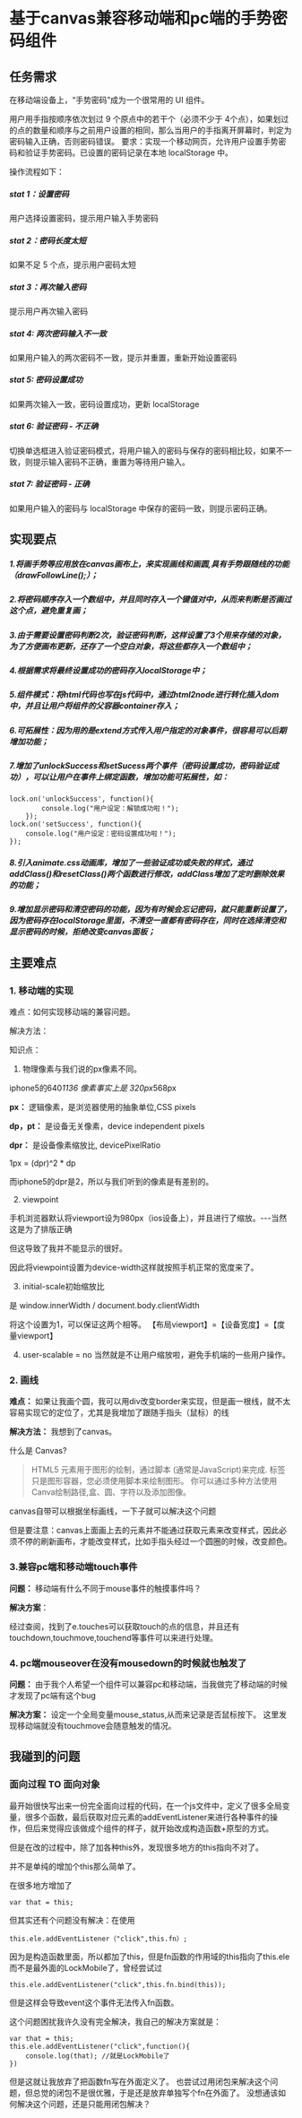 # 基于canvas兼容移动端和pc端的手势密码组件

## 任务需求
在移动端设备上，“手势密码”成为一个很常用的 UI 组件。

用户用手指按顺序依次划过 9 个原点中的若干个（必须不少于 4个点），如果划过的点的数量和顺序与之前用户设置的相同，那么当用户的手指离开屏幕时，判定为密码输入正确，否则密码错误。
要求：实现一个移动网页，允许用户设置手势密码和验证手势密码。已设置的密码记录在本地 localStorage 中。

操作流程如下：
##### stat 1：设置密码
用户选择设置密码，提示用户输入手势密码
##### stat 2：密码长度太短
如果不足 5 个点，提示用户密码太短
##### stat 3：再次输入密码
提示用户再次输入密码
##### stat 4: 两次密码输入不一致
如果用户输入的两次密码不一致，提示并重置，重新开始设置密码
##### stat 5: 密码设置成功
如果两次输入一致，密码设置成功，更新 localStorage
##### stat 6: 验证密码 - 不正确
切换单选框进入验证密码模式，将用户输入的密码与保存的密码相比较，如果不一致，则提示输入密码不正确，重置为等待用户输入。
##### stat 7: 验证密码 - 正确
如果用户输入的密码与 localStorage 中保存的密码一致，则提示密码正确。



## 实现要点
##### 1.将画手势等应用放在canvas画布上，来实现画线和画圆,具有手势跟随线的功能（drawFollowLine();）；
##### 2.将密码顺序存入一个数组中，并且同时存入一个键值对中，从而来判断是否画过这个点，避免重复画；
##### 3.由于需要设置密码判断2次，验证密码判断，这样设置了3个用来存储的对象，为了方便画布更新，还存了一个空白对象，将这些都存入一个数组中；
##### 4.根据需求将最终设置成功的密码存入localStorage中；
##### 5.组件模式：将html代码也写在js代码中，通过html2node进行转化插入dom中，并且让用户将组件的父容器container存入；
##### 6.可拓展性：因为用的是extend方式传入用户指定的对象事件，很容易可以后期增加功能；
##### 7.增加了unlockSuccess和setSucess两个事件（密码设置成功，密码验证成功），可以让用户在事件上绑定函数，增加功能可拓展性，如：

```
lock.on('unlockSuccess', function(){
        console.log("用户设定：解锁成功啦！");
    });
lock.on('setSuccess', function(){
    console.log("用户设定：密码设置成功啦！");
});
```
##### 8.引入animate.css动画库，增加了一些验证成功或失败的样式，通过addClass()和resetClass()两个函数进行修改，addClass增加了定时删除效果的功能；

##### 9.增加显示密码和清空密码的功能，因为有时候会忘记密码，就只能重新设置了，因为密码存在localStorage里面，不清空一直都有密码存在，同时在选择清空和显示密码的时候，拒绝改变canvas面板；



## 主要难点

### 1. 移动端的实现

难点：如何实现移动端的兼容问题。

解决方法：
<meta name="viewport" content="width=device-width,initial-scale=1,user-scalable=no">

知识点：

1. 物理像素与我们说的px像素不同。

iphone5的640*1136 像素事实上是 320px*568px

**px：**
逻辑像素，是浏览器使用的抽象单位,CSS pixels

**dp，pt：**
是设备无关像素，device independent pixels

**dpr：**
是设备像素缩放比, devicePixelRatio

1px = (dpr)^2 * dp

而iphone5的dpr是2，所以与我们听到的像素是有差别的。

2. viewpoint

手机浏览器默认将viewport设为980px（ios设备上），并且进行了缩放。---当然这是为了排版正确

但这导致了我并不能显示的很好。

因此将viewpoint设置为device-width这样就按照手机正常的宽度来了。

3. initial-scale初始缩放比

是 window.innerWidth / document.body.clientWidth

将这个设置为1，可以保证这两个相等。
【布局viewport】=【设备宽度】=【度量viewport】

4. user-scalable = no
当然就是不让用户缩放啦，避免手机端的一些用户操作。



### 2. 画线

**难点：**
如果让我画个圆，我可以用div改变border来实现，但是画一根线，就不太容易实现它的定位了，尤其是我增加了跟随手指头（鼠标）的线

**解决方法：**
我想到了canvas。

什么是 Canvas?


> HTML5 <canvas> 元素用于图形的绘制，通过脚本 (通常是JavaScript)来完成.
> <canvas> 标签只是图形容器，您必须使用脚本来绘制图形。
> 你可以通过多种方法使用Canva绘制路径,盒、圆、字符以及添加图像。

canvas自带可以根据坐标画线，一下子就可以解决这个问题

但是要注意：canvas上面画上去的元素并不能通过获取元素来改变样式，因此必须不停的刷新画布，才能改变样式，比如手指头经过一个圆圈的时候，改变颜色。

### 3.兼容pc端和移动端touch事件

**问题：**
移动端有什么不同于mouse事件的触摸事件吗？

**解决方案**：

经过查阅，找到了e.touches可以获取touch的点的信息，并且还有touchdown,touchmove,touchend等事件可以来进行处理。

### 4. pc端mouseover在没有mousedown的时候就也触发了

**问题：**
由于我个人希望一个组件可以兼容pc和移动端，当我做完了移动端的时候才发现了pc端有这个bug

**解决方案：**
设定一个全局变量mouse_status,从而来记录是否鼠标按下。
这里发现移动端就没有touchmove会随意触发的情况。





## 我碰到的问题

### 面向过程 TO 面向对象

最开始很快写出来一份完全面向过程的代码，在一个js文件中，定义了很多全局变量，很多个函数，最后获取对应元素的addEventListener来进行各种事件的操作，但后来觉得应该做成个组件的样子，就开始改成构造函数+原型的方式。

但是在改的过程中，除了加各种this外，发现很多地方的this指向不对了。

并不是单纯的增加个this那么简单了。

在很多地方增加了
```
var that = this;
```
但其实还有个问题没有解决：在使用
```
this.ele.addEventListener（"click",this.fn）;
```
因为是构造函数里面，所以都加了this，但是fn函数的作用域的this指向了this.ele而不是最外面的LockMobile了，曾经尝试过

```
this.ele.addEventListener("click",this.fn.bind(this));
```
但是这样会导致event这个事件无法传入fn函数。

这个问题困扰我许久没有完全解决，我自己的解决方案就是：

```
var that = this;
this.ele.addEventListener("click",function(){
    console.log(that); //就是LockMobile了
})
```

但是这就让我放弃了把函数fn写在外面定义了。
也尝试过用闭包来解决这个问题，但总觉的闭包不是很优雅，于是还是放弃单独写个fn在外面了。
没想通该如何解决这个问题，还是只能用闭包解决？

